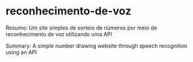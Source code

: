 # reconhecimento-de-voz
Resumo: Um site simples de sorteio de números por meio de reconhecimento de voz utilizando uma API

Summary: A simple number drawing website through speech recognition using an API
